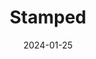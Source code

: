 ---
layout: photography
title: "Stamped"
date: 2024-01-25
thumbnail: "/assets/images/Stamped/stamped.jpg"
images:
  - url: "/assets/images/Stamped/stamped.jpg"
    caption: "📍 Mountain View, CA | Brandon JP Lambert"
    alt: "Stamped impression"
---